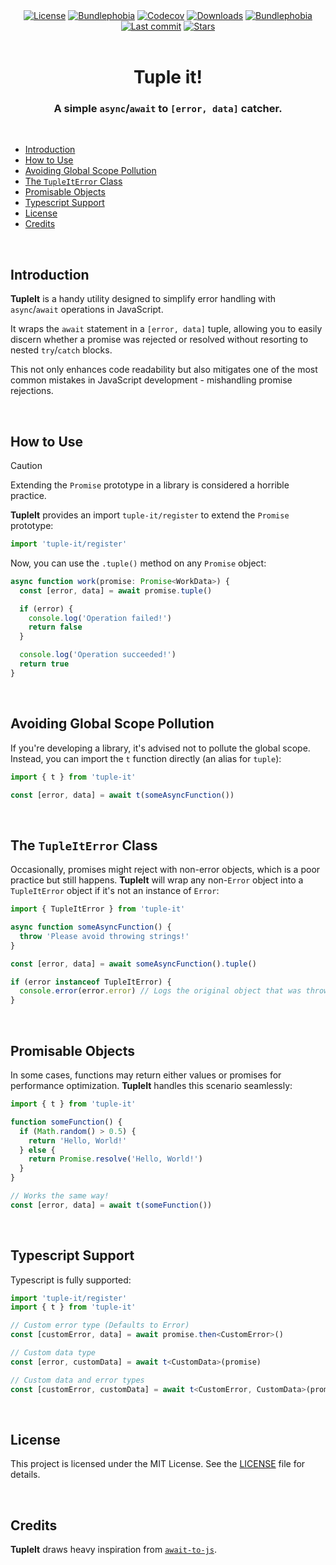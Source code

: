 <div align="center">
  <a title="MIT license" target="_blank" href="https://github.com/arthurfiorette/tuple-it/blob/master/LICENSE"><img alt="License" src="https://img.shields.io/github/license/arthurfiorette/tuple-it"></a>
  <a title="Bundle size" target="_blank" href="https://bundlephobia.com/package/tuple-it"><img alt="Bundlephobia" src="https://img.shields.io/bundlephobia/minzip/tuple-it/latest"></a>
  <a title="Codecov" target="_blank" href="https://app.codecov.io/gh/arthurfiorette/tuple-it"><img alt="Codecov" src="https://img.shields.io/codecov/c/github/arthurfiorette/tuple-it?token=ML0KGCU0VM"></a>
  <a title="NPM Package" target="_blank" href="https://www.npmjs.com/package/tuple-it"><img alt="Downloads" src="https://img.shields.io/npm/dw/tuple-it?style=flat"></a>
  <a title="Install size" target="_blank" href="https://packagephobia.com/result?p=tuple-it"><img alt="Bundlephobia" src="https://packagephobia.com/badge?p=tuple-it"></a>
  <a title="Last Commit" target="_blank" href="https://github.com/arthurfiorette/tuple-it/commits/master"><img alt="Last commit" src="https://img.shields.io/github/last-commit/arthurfiorette/tuple-it"></a>
  <a href="https://github.com/arthurfiorette/tuple-it/stargazers"><img src="https://img.shields.io/github/stars/arthurfiorette/tuple-it?logo=github&label=Stars" alt="Stars"></a>
</div>

<br />

<h1 align="center">
  Tuple it!
</h1>

<h3 align="center">
  A simple <code>async</code>/<code>await</code> to <code>[error, data]</code> catcher.
</h3>

<br />

- [Introduction](#introduction)
- [How to Use](#how-to-use)
- [Avoiding Global Scope Pollution](#avoiding-global-scope-pollution)
- [The `TupleItError` Class](#the-tupleiterror-class)
- [Promisable Objects](#promisable-objects)
- [Typescript Support](#typescript-support)
- [License](#license)
- [Credits](#credits)

<br />

## Introduction

**TupleIt** is a handy utility designed to simplify error handling with `async`/`await` operations in JavaScript.

It wraps the `await` statement in a `[error, data]` tuple, allowing you to easily discern whether a promise was rejected or resolved without resorting to nested `try`/`catch` blocks.

This not only enhances code readability but also mitigates one of the most common mistakes in JavaScript development - mishandling promise rejections.

<br />

## How to Use

> [!CAUTION]
> Extending the `Promise` prototype in a library is considered a horrible practice.

**TupleIt** provides an import `tuple-it/register` to extend the `Promise` prototype:

```typescript
import 'tuple-it/register'
```

Now, you can use the `.tuple()` method on any `Promise` object:

```typescript
async function work(promise: Promise<WorkData>) {
  const [error, data] = await promise.tuple()

  if (error) {
    console.log('Operation failed!')
    return false
  }

  console.log('Operation succeeded!')
  return true
}
```

<br />

## Avoiding Global Scope Pollution

If you're developing a library, it's advised not to pollute the global scope. Instead, you can import the `t` function directly (an alias for `tuple`):

```typescript
import { t } from 'tuple-it'

const [error, data] = await t(someAsyncFunction())
```

<br />

## The `TupleItError` Class

Occasionally, promises might reject with non-error objects, which is a poor practice but still happens. **TupleIt** will wrap any non-`Error` object into a `TupleItError` object if it's not an instance of `Error`:

```typescript
import { TupleItError } from 'tuple-it'

async function someAsyncFunction() {
  throw 'Please avoid throwing strings!'
}

const [error, data] = await someAsyncFunction().tuple()

if (error instanceof TupleItError) {
  console.error(error.error) // Logs the original object that was thrown.
}
```

<br />

## Promisable Objects

In some cases, functions may return either values or promises for performance optimization. **TupleIt** handles this scenario seamlessly:

```typescript
import { t } from 'tuple-it'

function someFunction() {
  if (Math.random() > 0.5) {
    return 'Hello, World!'
  } else {
    return Promise.resolve('Hello, World!')
  }
}

// Works the same way!
const [error, data] = await t(someFunction())
```

<br />

## Typescript Support

Typescript is fully supported:

```ts
import 'tuple-it/register'
import { t } from 'tuple-it'

// Custom error type (Defaults to Error)
const [customError, data] = await promise.then<CustomError>()

// Custom data type
const [error, customData] = await t<CustomData>(promise)

// Custom data and error types
const [customError, customData] = await t<CustomError, CustomData>(promise)
```

<br />

## License

This project is licensed under the MIT License. See the [LICENSE](LICENSE) file for details.

<br />

## Credits

**TupleIt** draws heavy inspiration from [`await-to-js`](https://github.com/scopsy/await-to-js).

<br />
